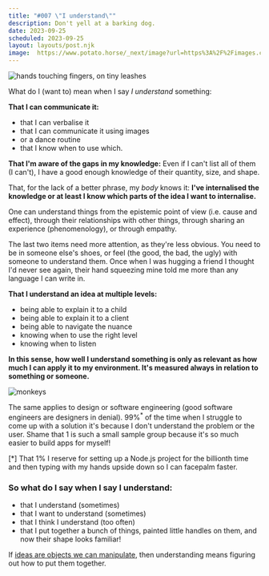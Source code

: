 ```yaml
---
title: "#007 \"I understand\""
description: Don't yell at a barking dog.
date: 2023-09-25
scheduled: 2023-09-25
layout: layouts/post.njk
image:  https://www.potato.horse/_next/image?url=https%3A%2F%2Fimages.ctfassets.net%2Fhyylafu4fjks%2F311IXqF7sflIyXVCdpbkhM%2F440b375549b3c31c8656e5696ead5d09%2F0CD10530-8791-4168-A3F7-6F130C401128.png&w=1920&q=75
---
```


![hands touching fingers, on tiny leashes](../../img/007/hero.png)

What do I (want to) mean when I say *I understand* something:

**That I can communicate it:**
- that I can verbalise it
- that I can communicate it using images
- or a dance routine
- that I know when to use which.

**That I'm aware of the gaps in my knowledge:**
Even if I can't list all of them (I can't), I have a good enough knowledge of their quantity, size, and shape.

That, for the lack of a better phrase, my *body* knows it: **I've internalised the knowledge or at least I know which parts of the idea I want to internalise.** 

One can understand things from the epistemic point of view (i.e. cause and effect), through their relationships with other things, through sharing an experience (phenomenology), or through empathy. 

The last two items need more attention, as they're less obvious. You need to be in someone else's shoes, or feel (the good, the bad, the ugly) with someone to understand them. Once when I was hugging a friend I thought I'd never see again, their hand squeezing mine told me more than any language I can write in.

**That I understand an idea at multiple levels:**
- being able to explain it to a child
- being able to explain it to a client
- being able to navigate the nuance
- knowing when to use the right level
- knowing when to listen

**In this sense, how well I understand something is only as relevant as how much I can apply it to my environment. It's measured always in relation to something or someone.**

![monkeys](../../img/007/monke.jpeg)

The same applies to design or software engineering (good software engineers are designers in denial). 99%<sup>\*</sup> of the time when I struggle to come up with a solution it's because I don't understand the problem or the user. Shame that 1 is such a small sample group because it's so much easier to build apps for myself!

[\*] That 1% I reserve for setting up a Node.js project for the billionth time and then typing with my hands upside down so I can facepalm faster.

### So what do I say when I say I understand:

- that I understand (sometimes)
- that I want to understand (sometimes)
- that I think I understand (too often)
- that I put together a bunch of things, painted little handles on them, and now their shape looks familiar!

If [ideas are objects we can manipulate](https://stephango.com/evergreen-notes), then  understanding means figuring out how to put them together. 

